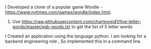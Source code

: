
I Developed a clone of a popular game Wordle -
https://www.nytimes.com/games/wordle/index.html.
1. Use
https://raw.githubusercontent.com/charlesreid1/five-letter-words/master/sgb-words.txt
to get the list of 5 letter words

I Created an application using the language python. I am looking for a backend
engineering role , So implemented this in a command line.